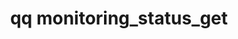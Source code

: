 ---
category: monitoring
command: monitoring_status_get
keywords: qq, qq_cli, monitoring_status_get
optional_options: []
permalink: /qq-cli-command-guide/monitoring/monitoring_status_get.html
positional_options: []
sidebar: qq_cli_command_reference_sidebar
summary: This section explains how to use the <code>qq monitoring_status_get</code>
  command.
synopsis: Get current monitoring status.
title: qq monitoring_status_get
usage: qq monitoring_status_get [-h]
zendesk_source: qq CLI Command Guide

---
